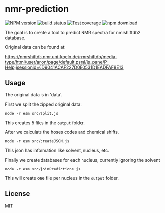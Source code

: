 # nmr-prediction

[![NPM version][npm-image]][npm-url]
[![build status][ci-image]][ci-url]
[![Test coverage][codecov-image]][codecov-url]
[![npm download][download-image]][download-url]

The goal is to create a tool to predict NMR spectra for nmrshiftdb2 database.

Original data can be found at:

https://nmrshiftdb.nmr.uni-koeln.de/nmrshiftdb/media-type/html/user/anon/page/default.psml/js_pane/P-Help;jsessionid=6D9041ACAF227D0B0531D1EADFAF8E13

## Usage

The original data is in 'data'.

First we split the zipped original data:

`node -r esm src/split.js`

This creates 5 files in the `output` folder.

After we calculate the hoses codes and chemical shifts.

`node -r esm src/createJSON.js`

This json has information like solvent, nucleus, etc.

Finally we create databases for each nucleus, currently
ignoring the solvent

`node -r esm src/joinPredictions.js`

This will create one file per nucleus in the `output` folder.

## License

[MIT](./LICENSE)

[npm-image]: https://img.shields.io/npm/v/nmr-prediction.svg
[npm-url]: https://www.npmjs.com/package/nmr-prediction
[ci-image]: https://github.com/zakodium/nmr-prediction/workflows/Node.js%20CI/badge.svg?branch=master
[ci-url]: https://github.com/zakodium/nmr-prediction/actions?query=workflow%3A%22Node.js+CI%22
[codecov-image]: https://img.shields.io/codecov/c/github/zakodium/nmr-prediction.svg
[codecov-url]: https://codecov.io/gh/zakodium/nmr-prediction
[download-image]: https://img.shields.io/npm/dm/nmr-prediction.svg
[download-url]: https://www.npmjs.com/package/nmr-prediction
